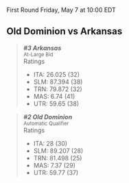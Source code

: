 First Round
Friday, May 7 at 10:00 EDT
## Old Dominion vs Arkansas

> ***#3 Arkansas***  
> <sub>At-Large Bid</sub>  
> Ratings  
> - ITA: 26.025 (32)  
> - SLM: 87.394 (38)  
> - TRN: 79.872 (32)  
> - MAS: 6.74 (41)  
> - UTR: 59.65 (38)  

> ***#2 Old Dominion***  
> <sub>Automatic Qualifier</sub>  
> Ratings  
> - ITA: 28 (30)  
> - SLM: 89.207 (28)  
> - TRN: 81.498 (25)  
> - MAS: 7.37 (29)  
> - UTR: 59.77 (37)  